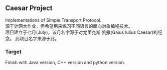 ## Caesar Project
Implementations of Simple Transport Protocol.   
源于计网大作业，但希望用来练习不同语言的面向对象编程技术。  
项目建立于七月(July)，该月名字源于对尤里克斯·凯撒(Gaius Iulius Caesar)的纪念。
此项目名字来源于此。

### Target
Finish with Java version, C++ version and python version.